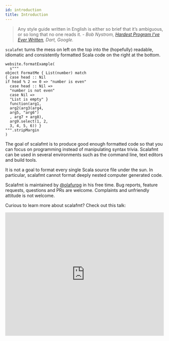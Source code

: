 ```yaml
---
id: introduction
title: Introduction
---
```


> Any style guide written in English is either so brief that it’s ambiguous, or
> so long that no one reads it.
> <cite>- Bob Nystrom, [Hardest Program I've Ever Written][bob], Dart, Google.</cite>

`scalafmt` turns the mess <span class='widescreen-only'>on left</span>
<span class='non-widescreen-only'>on the top</span> into the (hopefully)
readable, idiomatic and consistently formatted Scala code
<span class='widescreen-only'> on the right</span>
<span class='non-widescreen-only'>at the bottom</span>.

```tut:passthrough
website.formatExample(
  s"""
object FormatMe { List(number) match
{ case head :: Nil
if head % 2 == 0 => "number is even"
  case head :: Nil =>
  "number is not even"
  case Nil =>
  "List is empty" }
  function(arg1,
  arg2(arg3(arg4,
  arg5, "arg6")
  , arg7 + arg8),
  arg9.select(1, 2,
  3, 4, 5, 6)) }
""".stripMargin
)
```

The goal of scalafmt is to produce good enough formatted code so that you can
focus on programming instead of manipulating syntax trivia. Scalafmt can be used
in several environments such as the command line, text editors and build tools.

It is not a goal to format every single Scala source file under the sun. In
particular, scalafmt cannot format deeply nested computer generated code.

Scalafmt is maintained by [@olafurpg](https://twitter.com/olafurpg) in his free
time. Bug reports, feature requests, questions and PRs are welcome. Complaints
and unfriendly attitude is not welcome.

Curious to learn more about scalafmt? Check out this talk:

<iframe src="https://player.vimeo.com/video/165929294" width="100%" style="height: 28em;" frameborder="0" webkitallowfullscreen mozallowfullscreen allowfullscreen></iframe>

[bob]: http://journal.stuffwithstuff.com/2015/09/08/the-hardest-program-ive-ever-written/
